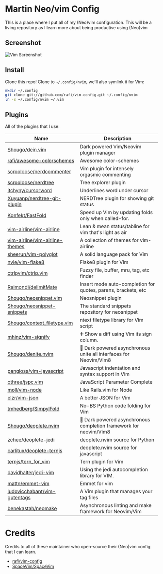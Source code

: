 # Martin Neo/vim Config

This is a place where I put all of my (Neo)vim configuration. This will be a living repository as I learn more about being productive using (Neo)vim

## Screenshot

![Vim Screenshot](https://res.cloudinary.com/martin-labs/image/upload/v1541451517/Blog/vim_screenshot.png)


## Install

Clone this repo! Clone to `~/.config/nvim`,
we'll also symlink it for Vim:

```sh
mkdir ~/.config
git clone git://github.com/rafi/vim-config.git ~/.config/nvim
ln -s ~/.config/nvim ~/.vim
```

## Plugins
All of the plugins that I use:

Name          | Description
------------- | ------------------
[Shougo/dein.vim] | Dark powered Vim/Neovim plugin manager
[rafi/awesome-colorschemes] | Awesome color-schemes
[scrooloose/nerdcommenter] | Vim plugin for intensely orgasmic commenting
[scrooloose/nerdtree] | Tree explorer plugin
[itchyny/cursorword] | Underlines word under cursor
[Xuyuanp/nerdtree-git-plugin] | NERDTree plugin for showing git status
[Konfekt/FastFold] | Speed up Vim by updating folds only when called-for.
[vim-airline/vim-airline] | Lean & mean status/tabline for vim that's light as air
[vim-airline/vim-airline-themes] | A collection of themes for vim-airline
[sheerun/vim-polyglot] | A solid language pack for Vim
[nvie/vim-flake8] | Flake8 plugin for Vim
[ctrlpvim/ctrlp.vim] | Fuzzy file, buffer, mru, tag, etc finder
[Raimondi/delimitMate] | Insert mode auto-completion for quotes, parens, brackets, etc
[Shougo/neosnippet.vim] | Neosnippet plugin
[Shougo/neosnippet-snippets] | The standard snippets repository for neosnippet
[Shougo/context_filetype.vim] | ntext filetype library for Vim script
[mhinz/vim-signify] | ➕ Show a diff using Vim its sign column.
[Shougo/denite.nvim] | 🐉 Dark powered asynchronous unite all interfaces for Neovim/Vim8
[pangloss/vim-javascript] | Javascript indentation and syntax support in Vim
[othree/jspc.vim] | JavaScript Parameter Complete
[moll/vim-node] | Like Rails.vim for Node
[elzr/vim-json] | A better JSON for Vim
[tmhedberg/SimpylFold] | No-BS Python code folding for Vim
[Shougo/deoplete.nvim] | 🌠 Dark powered asynchronous completion framework for neovim/Vim8
[zchee/deoplete-jedi] | deoplete.nvim source for Python
[carlitux/deoplete-ternjs] | deoplete.nvim source for javascript
[ternjs/tern_for_vim] | Tern plugin for Vim
[davidhalter/jedi-vim] | Using the jedi autocompletion library for VIM.
[mattn/emmet-vim] | Emmet for vim
[ludovicchabant/vim-gutentags] | A Vim plugin that manages your tag files
[benekastah/neomake] | Asynchronous linting and make framework for Neovim/Vim

# Credits
Credits to all of these maintainer who open-source their (Neo)vim config that I can learn.
- [rafi/vim-config]
- [SpaceVim/SpaceVim]

[Shougo/dein.vim]: https://github.com/Shougo/dein.vim
[rafi/awesome-colorschemes]: https://github.com/rafi/awesome-colorschemes
[scrooloose/nerdcommenter]: https://github.com/scrooloose/nerdcommenter
[scrooloose/nerdtree]: https://github.com/scrooloose/nerdtree
[itchyny/cursorword]: https://github.com/itchyny/cursorword
[Xuyuanp/nerdtree-git-plugin]: https://github.com/Xuyuanp/nerdtree-git-plugin
[Konfekt/FastFold]: https://github.com/Konfekt/FastFold
[vim-airline/vim-airline]: https://github.com/vim-airline/vim-airline
[vim-airline/vim-airline-themes]: https://github.com/vim-airline/vim-airline-themes
[sheerun/vim-polyglot]: https://github.com/sheerun/vim-polyglot
[nvie/vim-flake8]: https://github.com/nvie/vim-flake8
[ctrlpvim/ctrlp.vim]: https://github.com/ctrlpvim/ctrlp.vim
[Raimondi/delimitMate]: https://github.com/Raimondi/delimitMate
[Shougo/neosnippet.vim]: https://github.com/Shougo/neosnippet.vim
[Shougo/neosnippet-snippets]: https://github.com/Shougo/neosnippet-snippets
[Shougo/context_filetype.vim]: https://github.com/Shougo/context_filetype.vim
[mhinz/vim-signify]: https://github.com/mhinz/vim-signify
[Shougo/denite.nvim]: https://github.com/Shougo/denite.nvim
[pangloss/vim-javascript]: https://github.com/pangloss/vim-javascript
[othree/jspc.vim]: https://github.com/othree/jspc.vim
[moll/vim-node]: https://github.com/moll/vim-node
[elzr/vim-json]: https://github.com/elzr/vim-json
[tmhedberg/SimpylFold]: https://github.com/tmhedberg/SimpylFold
[Shougo/deoplete.nvim]: https://github.com/Shougo/deoplete.nvim
[zchee/deoplete-jedi]: https://github.com/zchee/deoplete-jedi
[carlitux/deoplete-ternjs]: https://github.com/carlitux/deoplete-ternjs
[ternjs/tern_for_vim]: https://github.com/ternjs/tern_for_vim
[davidhalter/jedi-vim]: https://github.com/davidhalter/jedi-vim
[mattn/emmet-vim]: https://github.com/mattn/emmet-vim
[ludovicchabant/vim-gutentags]: https://github.com/ludovicchabant/vim-gutentags
[benekastah/neomake]: https://github.com/benekastah/neomake
[rafi/vim-config]: https://github.com/rafi/vim-config
[SpaceVim/SpaceVim]: https://github.com/SpaceVim/SpaceVim